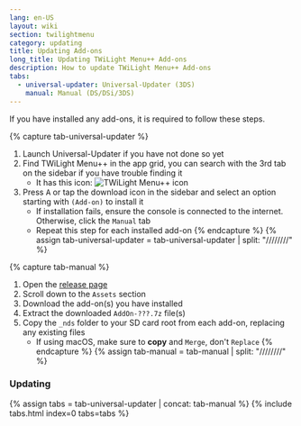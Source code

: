 ```yaml
---
lang: en-US
layout: wiki
section: twilightmenu
category: updating
title: Updating Add-ons
long_title: Updating TWiLight Menu++ Add-ons
description: How to update TWiLight Menu++ Add-ons
tabs:
  - universal-updater: Universal-Updater (3DS)
    manual: Manual (DS/DSi/3DS)
---
```


If you have installed any add-ons, it is required to follow these steps.

{% capture tab-universal-updater %}
1. Launch Universal-Updater if you have not done so yet
1. Find TWiLight Menu++ in the app grid, you can search with the 3rd tab on the sidebar if you have trouble finding it
    - It has this icon: ![TWiLight Menu++ icon](https://raw.githubusercontent.com/DS-Homebrew/TWiLightMenu/master/booter/icon.bmp)
1. Press <kbd class="face">A</kbd> or tap the download icon in the sidebar and select an option starting with `(Add-on)` to install it
    - If installation fails, ensure the console is connected to the internet. Otherwise, click the `Manual` tab
	- Repeat this step for each installed add-on
{% endcapture %}
{% assign tab-universal-updater = tab-universal-updater | split: "////////" %}

{% capture tab-manual %}
1. Open the [release page](https://github.com/DS-Homebrew/TWiLightMenu/releases/latest)
1. Scroll down to the `Assets` section
1. Download the add-on(s) you have installed
1. Extract the downloaded `AddOn-???.7z` file(s)
1. Copy the `_nds` folder to your SD card root from each add-on, replacing any existing files
    - If using macOS, make sure to **copy** and `Merge`, don't `Replace`
{% endcapture %}
{% assign tab-manual = tab-manual | split: "////////" %}

### Updating

{% assign tabs = tab-universal-updater | concat: tab-manual %}
{% include tabs.html index=0 tabs=tabs %}
